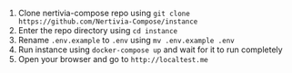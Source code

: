 1. Clone nertivia-compose repo using `git clone https://github.com/Nertivia-Compose/instance`
2. Enter the repo directory using `cd instance`
3. Rename `.env.example` to `.env` using `mv .env.example .env`
4. Run instance using `docker-compose up` and wait for it to run completely
5. Open your browser and go to `http://localtest.me`